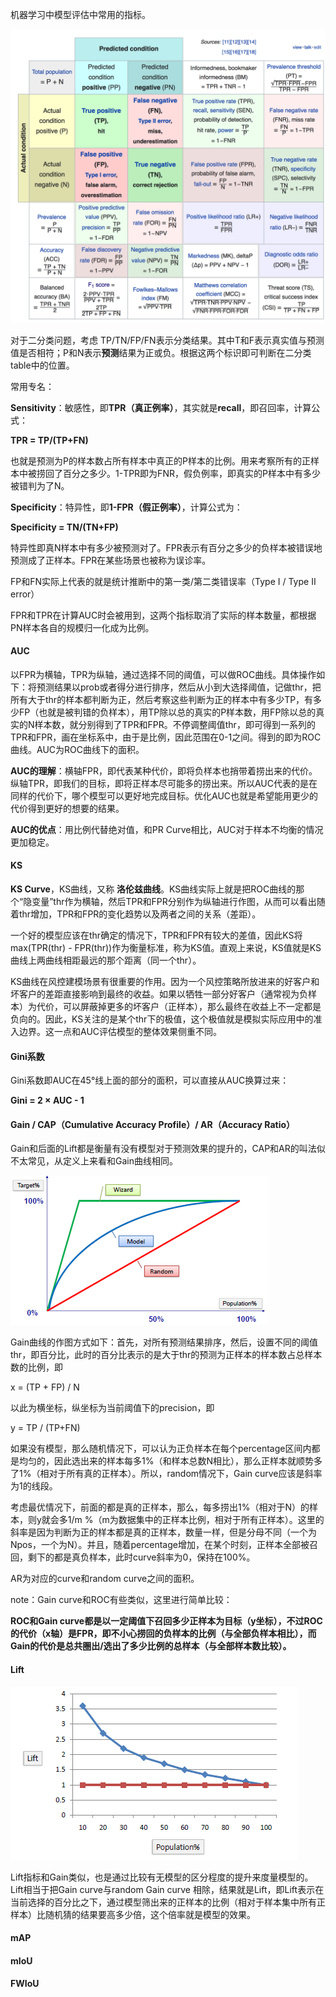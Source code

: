 机器学习中模型评估中常用的指标。



![image-20210615170937756](./assets/image-20210615170937756.png)



对于二分类问题，考虑 TP/TN/FP/FN表示分类结果。其中T和F表示真实值与预测值是否相符；P和N表示**预测**结果为正或负。根据这两个标识即可判断在二分类table中的位置。



常用专名：

**Sensitivity**：敏感性，即**TPR（真正例率）**，其实就是**recall**，即召回率，计算公式：

**TPR = TP/(TP+FN)**

也就是预测为P的样本数占所有样本中真正的P样本的比例。用来考察所有的正样本中被捞回了百分之多少。1-TPR即为FNR，假负例率，即真实的P样本中有多少被错判为了N。

**Specificity**：特异性，即**1-FPR（假正例率）**，计算公式为：

**Specificity = TN/(TN+FP)**

特异性即真N样本中有多少被预测对了。FPR表示有百分之多少的负样本被错误地预测成了正样本。FPR在某些场景也被称为误诊率。

FP和FN实际上代表的就是统计推断中的第一类/第二类错误率（Type I / Type II error）

FPR和TPR在计算AUC时会被用到，这两个指标取消了实际的样本数量，都根据PN样本各自的规模归一化成为比例。





#### AUC

以FPR为横轴，TPR为纵轴，通过选择不同的阈值，可以做ROC曲线。具体操作如下：将预测结果以prob或者得分进行排序，然后从小到大选择阈值，记做thr，把所有大于thr的样本都判断为正，然后考察这些判断为正的样本中有多少TP，有多少FP（也就是被判错的负样本），用TP除以总的真实的P样本数，用FP除以总的真实的N样本数，就分别得到了TPR和FPR。不停调整阈值thr，即可得到一系列的TPR和FPR，画在坐标系中，由于是比例，因此范围在0-1之间。得到的即为ROC曲线。AUC为ROC曲线下的面积。

**AUC的理解**：横轴FPR，即代表某种代价，即将负样本也捎带着捞出来的代价。纵轴TPR，即我们的目标，即将正样本尽可能多的捞出来。所以AUC代表的是在同样的代价下，哪个模型可以更好地完成目标。优化AUC也就是希望能用更少的代价得到更好的想要的结果。

**AUC的优点**：用比例代替绝对值，和PR Curve相比，AUC对于样本不均衡的情况更加稳定。





#### KS

**KS Curve**，KS曲线，又称 **洛伦兹曲线**。KS曲线实际上就是把ROC曲线的那个“隐变量”thr作为横轴，然后TPR和FPR分别作为纵轴进行作图，从而可以看出随着thr增加，TPR和FPR的变化趋势以及两者之间的关系（差距）。

一个好的模型应该在thr确定的情况下，TPR和FPR有较大的差值，因此KS将max(TPR(thr) - FPR(thr))作为衡量标准，称为KS值。直观上来说，KS值就是KS曲线上两曲线相距最远的那个距离（同一个thr）。

KS曲线在风控建模场景有很重要的作用。因为一个风控策略所放进来的好客户和坏客户的差距直接影响到最终的收益。如果以牺牲一部分好客户（通常视为负样本）为代价，可以屏蔽掉更多的坏客户（正样本），那么最终在收益上不一定都是负向的。因此，KS关注的是某个thr下的极值，这个极值就是模拟实际应用中的准入边界。这一点和AUC评估模型的整体效果侧重不同。





#### Gini系数

Gini系数即AUC在45°线上面的部分的面积，可以直接从AUC换算过来：

**Gini = 2 × AUC  -  1**



#### Gain / CAP（Cumulative Accuracy Profile）/ AR（Accuracy Ratio）

Gain和后面的Lift都是衡量有没有模型对于预测效果的提升的，CAP和AR的叫法似不太常见，从定义上来看和Gain曲线相同。

![img](assets/Gain_chart.png)

Gain曲线的作图方式如下：首先，对所有预测结果排序，然后，设置不同的阈值thr，即百分比，此时的百分比表示的是大于thr的预测为正样本的样本数占总样本数的比例，即

x = (TP + FP) / N

以此为横坐标，纵坐标为当前阈值下的precision，即

y = TP / (TP+FN)

如果没有模型，那么随机情况下，可以认为正负样本在每个percentage区间内都是均匀的，因此选出来的样本每多1%（和样本总数N相比），那么正样本就顺势多了1%（相对于所有真的正样本）。所以，random情况下，Gain curve应该是斜率为1的线段。

考虑最优情况下，前面的都是真的正样本，那么，每多捞出1%（相对于N）的样本，则y就会多1/m %（m为数据集中的正样本比例，相对于所有正样本）。这里的斜率是因为判断为正的样本都是真的正样本，数量一样，但是分母不同（一个为Npos，一个为N）。并且，随着percentage增加，在某个时刻，正样本全部被召回，剩下的都是真负样本，此时curve斜率为0，保持在100%。

AR为对应的curve和random curve之间的面积。

note：Gain curve和ROC有些类似，这里进行简单比较：

**ROC和Gain curve都是以一定阈值下召回多少正样本为目标（y坐标），不过ROC的代价（x轴）是FPR，即不小心捞回的负样本的比例（与全部负样本相比），而Gain的代价是总共圈出/选出了多少比例的总样本（与全部样本数比较）。**



#### Lift

![img](assets/Chart_lift.png)

Lift指标和Gain类似，也是通过比较有无模型的区分程度的提升来度量模型的。Lift相当于把Gain curve与random Gain curve 相除，结果就是Lift，即Lift表示在当前选择的百分比之下，通过模型筛出来的正样本的比例（相对于样本集中所有正样本）比随机猜的结果要高多少倍，这个倍率就是模型的效果。







#### mAP







#### mIoU







#### FWIoU

























